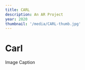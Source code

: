 ```yaml
---
title: CARL
description: An AR Project
year: 2020
thumbnail: '/media/CARL-thumb.jpg'
---
```


<h1>Carl</h1>

<a href="#"></a>

<media-image src="/media/CARL-thumb.jpg">
  Image Caption
</media-image>
